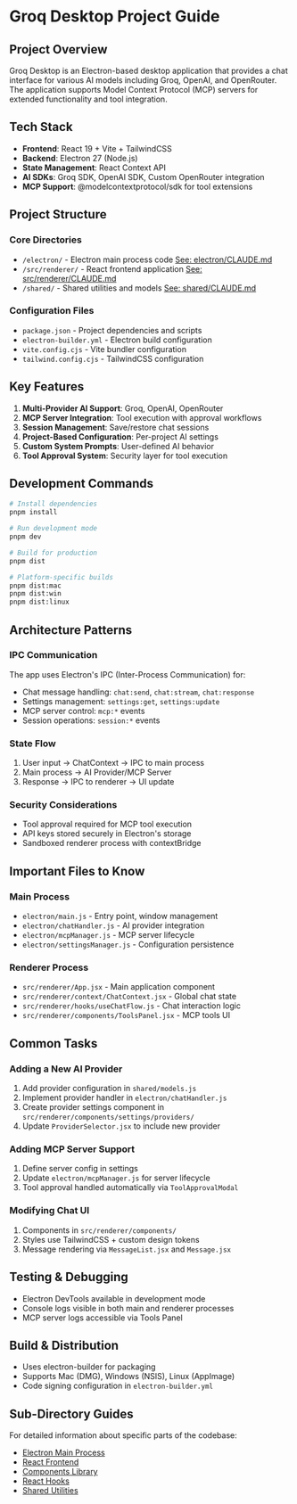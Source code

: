 # Groq Desktop Project Guide

## Project Overview
Groq Desktop is an Electron-based desktop application that provides a chat interface for various AI models including Groq, OpenAI, and OpenRouter. The application supports Model Context Protocol (MCP) servers for extended functionality and tool integration.

## Tech Stack
- **Frontend**: React 19 + Vite + TailwindCSS
- **Backend**: Electron 27 (Node.js)
- **State Management**: React Context API
- **AI SDKs**: Groq SDK, OpenAI SDK, Custom OpenRouter integration
- **MCP Support**: @modelcontextprotocol/sdk for tool extensions

## Project Structure

### Core Directories
- `/electron/` - Electron main process code [See: electron/CLAUDE.md](./electron/CLAUDE.md)
- `/src/renderer/` - React frontend application [See: src/renderer/CLAUDE.md](./src/renderer/CLAUDE.md)
- `/shared/` - Shared utilities and models [See: shared/CLAUDE.md](./shared/CLAUDE.md)

### Configuration Files
- `package.json` - Project dependencies and scripts
- `electron-builder.yml` - Electron build configuration
- `vite.config.cjs` - Vite bundler configuration
- `tailwind.config.cjs` - TailwindCSS configuration

## Key Features
1. **Multi-Provider AI Support**: Groq, OpenAI, OpenRouter
2. **MCP Server Integration**: Tool execution with approval workflows
3. **Session Management**: Save/restore chat sessions
4. **Project-Based Configuration**: Per-project AI settings
5. **Custom System Prompts**: User-defined AI behavior
6. **Tool Approval System**: Security layer for tool execution

## Development Commands
```bash
# Install dependencies
pnpm install

# Run development mode
pnpm dev

# Build for production
pnpm dist

# Platform-specific builds
pnpm dist:mac
pnpm dist:win
pnpm dist:linux
```

## Architecture Patterns

### IPC Communication
The app uses Electron's IPC (Inter-Process Communication) for:
- Chat message handling: `chat:send`, `chat:stream`, `chat:response`
- Settings management: `settings:get`, `settings:update`
- MCP server control: `mcp:*` events
- Session operations: `session:*` events

### State Flow
1. User input → ChatContext → IPC to main process
2. Main process → AI Provider/MCP Server
3. Response → IPC to renderer → UI update

### Security Considerations
- Tool approval required for MCP tool execution
- API keys stored securely in Electron's storage
- Sandboxed renderer process with contextBridge

## Important Files to Know

### Main Process
- `electron/main.js` - Entry point, window management
- `electron/chatHandler.js` - AI provider integration
- `electron/mcpManager.js` - MCP server lifecycle
- `electron/settingsManager.js` - Configuration persistence

### Renderer Process
- `src/renderer/App.jsx` - Main application component
- `src/renderer/context/ChatContext.jsx` - Global chat state
- `src/renderer/hooks/useChatFlow.js` - Chat interaction logic
- `src/renderer/components/ToolsPanel.jsx` - MCP tools UI

## Common Tasks

### Adding a New AI Provider
1. Add provider configuration in `shared/models.js`
2. Implement provider handler in `electron/chatHandler.js`
3. Create provider settings component in `src/renderer/components/settings/providers/`
4. Update `ProviderSelector.jsx` to include new provider

### Adding MCP Server Support
1. Define server config in settings
2. Update `electron/mcpManager.js` for server lifecycle
3. Tool approval handled automatically via `ToolApprovalModal`

### Modifying Chat UI
1. Components in `src/renderer/components/`
2. Styles use TailwindCSS + custom design tokens
3. Message rendering via `MessageList.jsx` and `Message.jsx`

## Testing & Debugging
- Electron DevTools available in development mode
- Console logs visible in both main and renderer processes
- MCP server logs accessible via Tools Panel

## Build & Distribution
- Uses electron-builder for packaging
- Supports Mac (DMG), Windows (NSIS), Linux (AppImage)
- Code signing configuration in `electron-builder.yml`

## Sub-Directory Guides
For detailed information about specific parts of the codebase:
- [Electron Main Process](./electron/CLAUDE.md)
- [React Frontend](./src/renderer/CLAUDE.md)
- [Components Library](./src/renderer/components/CLAUDE.md)
- [React Hooks](./src/renderer/hooks/CLAUDE.md)
- [Shared Utilities](./shared/CLAUDE.md)